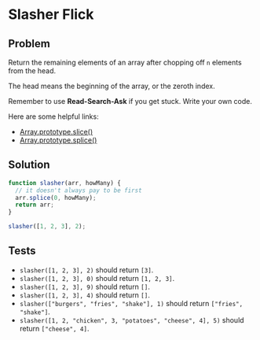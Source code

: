 # Slasher Flick

## Problem

Return the remaining elements of an array after chopping off `n` elements from the head.

The head means the beginning of the array, or the zeroth index.

Remember to use **Read-Search-Ask** if you get stuck. Write your own code.

Here are some helpful links:

* [Array.prototype.slice()](https://developer.mozilla.org/en-US/docs/Web/JavaScript/Reference/Global_Objects/Array/slice)
* [Array.prototype.splice()](https://developer.mozilla.org/en-US/docs/Web/JavaScript/Reference/Global_Objects/Array/splice)

## Solution

```javascript
function slasher(arr, howMany) {
  // it doesn't always pay to be first
  arr.splice(0, howMany);
  return arr;
}

slasher([1, 2, 3], 2);
```

## Tests

* `slasher([1, 2, 3], 2)` should return `[3]`.
* `slasher([1, 2, 3], 0)` should return `[1, 2, 3]`.
* `slasher([1, 2, 3], 9)` should return `[]`.
* `slasher([1, 2, 3], 4)` should return `[]`.
* `slasher(["burgers", "fries", "shake"], 1)` should return `["fries", "shake"]`.
* `slasher([1, 2, "chicken", 3, "potatoes", "cheese", 4], 5)` should return `["cheese", 4]`.